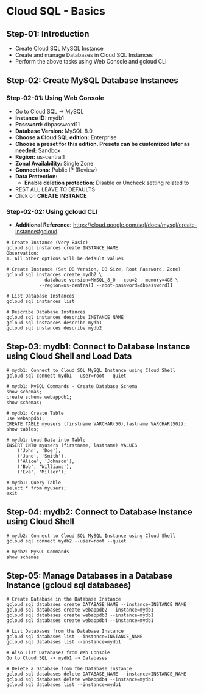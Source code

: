 # Cloud SQL - Basics

## Step-01: Introduction
- Create Cloud SQL MySQL Instance 
- Create and manage Databases in Cloud SQL Instances
- Perform the above tasks using Web Console and gcloud CLI

## Step-02: Create MySQL Database Instances
### Step-02-01: Using Web Console
- Go to Cloud SQL -> MySQL
- **Instance ID:** mydb1
- **Password:** dbpassword11
- **Database Version:** MySQL 8.0 
- **Choose a Cloud SQL edition:** Enterprise
- **Choose a preset for this edition. Presets can be customized later as needed:** Sandbox
- **Region:** us-central1
- **Zonal Availability:** Single Zone
- **Connections:** Public IP (Review)
- **Data Protection:** 
  - **Enable deletion protection:** Disable or Uncheck setting related to 
- REST ALL LEAVE TO DEFAULTS
- Click on **CREATE INSTANCE**
### Step-02-02: Using gcloud CLI
- **Additional Reference:** https://cloud.google.com/sql/docs/mysql/create-instance#gcloud
```t
# Create Instance (Very Basic)
gcloud sql instances create INSTANCE_NAME 
Observation:
1. All other options will be default values

# Create Instance (Set DB Version, DB Size, Root Password, Zone)
gcloud sql instances create mydb2 \
            --database-version=MYSQL_8_0 --cpu=2 --memory=4GB \
            --region=us-central1 --root-password=dbpassword11 

# List Database Instances
gcloud sql instances list

# Describe Database Instances
gcloud sql instances describe INSTANCE_NAME
gcloud sql instances describe mydb1
gcloud sql instances describe mydb2
```


## Step-03: mydb1: Connect to Database Instance using Cloud Shell and Load Data
```t
# mydb1: Connect to Cloud SQL MySQL Instance using Cloud Shell
gcloud sql connect mydb1 --user=root --quiet

# mydb1: MySQL Commands - Create Database Schema
show schemas;
create schema webappdb1;
show schemas;

# mydb1: Create Table
use webappdb1;
CREATE TABLE myusers (firstname VARCHAR(50),lastname VARCHAR(50));
show tables;

# mydb1: Load Data into Table
INSERT INTO myusers (firstname, lastname) VALUES
    ('John', 'Doe'),
    ('Jane', 'Smith'),
    ('Alice', 'Johnson'),
    ('Bob', 'Williams'),
    ('Eva', 'Miller');

# mydb1: Query Table
select * from myusers;
exit
```

## Step-04: mydb2: Connect to Database Instance using Cloud Shell 
```t
# mydb2: Connect to Cloud SQL MySQL Instance using Cloud Shell
gcloud sql connect mydb2 --user=root --quiet

# mydb2: MySQL Commands
show schemas
```

## Step-05: Manage Databases in a Database Instance (gcloud sql databases)
```t
# Create Database in the Database Instance
gcloud sql databases create DATABASE_NAME --instance=INSTANCE_NAME
gcloud sql databases create webappdb2 --instance=mydb1
gcloud sql databases create webappdb3 --instance=mydb1
gcloud sql databases create webappdb4 --instance=mydb1

# List Databases from the Database Instance
gcloud sql databases list --instance=INSTANCE_NAME
gcloud sql databases list --instance=mydb1

# Also List Databases from Web Console
Go to Cloud SQL -> mydb1 -> Databases

# Delete a Database from the Database Instance
gcloud sql databases delete DATABASE_NAME --instance=INSTANCE_NAME
gcloud sql databases delete webappdb4 --instance=mydb1
gcloud sql databases list --instance=mydb1
```
